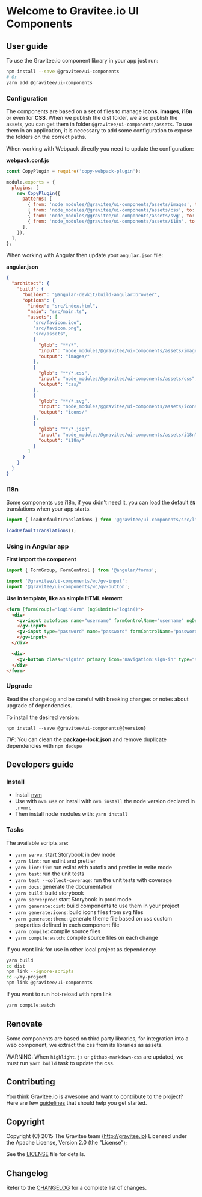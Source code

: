 # Welcome to Gravitee.io UI Components

## User guide

To use the Gravitee.io component library in your app just run:

```bash
npm install --save @gravitee/ui-components
# Or
yarn add @gravitee/ui-components
```

### Configuration

The components are based on a set of files to manage **icons**, **images**, **i18n** or even for **CSS**.
When we publish the dist folder, we also publish the assets, you can get them in folder `@gravitee/ui-components/assets`.
To use them in an application, it is necessary to add some configuration to expose the folders on the correct paths.

When working with Webpack directly you need to update the configuration:

**webpack.conf.js**

```javascript
const CopyPlugin = require('copy-webpack-plugin');

module.exports = {
  plugins: [
    new CopyPlugin({
      patterns: [
        { from: 'node_modules/@gravitee/ui-components/assets/images', to: 'images' },
        { from: 'node_modules/@gravitee/ui-components/assets/css', to: 'css' },
        { from: 'node_modules/@gravitee/ui-components/assets/svg', to: 'svg' },
        { from: 'node_modules/@gravitee/ui-components/assets/i18n', to: 'i18n' },
      ],
    }),
  ],
};
```

When working with Angular then update your `angular.json` file:

**angular.json**

```json
{
  "architect": {
    "build": {
      "builder": "@angular-devkit/build-angular:browser",
      "options": {
        "index": "src/index.html",
        "main": "src/main.ts",
        "assets": [
          "src/favicon.ico",
          "src/favicon.png",
          "src/assets",
          {
            "glob": "**/*",
            "input": "node_modules/@gravitee/ui-components/assets/images",
            "output": "images/"
          },
          {
            "glob": "**/*.css",
            "input": "node_modules/@gravitee/ui-components/assets/css",
            "output": "css/"
          },
          {
            "glob": "**/*.svg",
            "input": "node_modules/@gravitee/ui-components/assets/icons",
            "output": "icons/"
          },
          {
            "glob": "**/*.json",
            "input": "node_modules/@gravitee/ui-components/assets/i18n",
            "output": "i18n/"
          }
        ]
      }
    }
  }
}
```

### I18n

Some components use i18n, if you didn't need it, you can load the default `EN` translations when your app starts.

```js
import { loadDefaultTranslations } from '@gravitee/ui-components/src/lib/i18n';

loadDefaultTranslations();
```

### Using in Angular app

**First import the component**

```js
import { FormGroup, FormControl } from '@angular/forms';

import '@gravitee/ui-components/wc/gv-input';
import '@gravitee/ui-components/wc/gv-button';
```

**Use in template, like an simple HTML element**

```html
<form [formGroup]="loginForm" (ngSubmit)="login()">
  <div>
    <gv-input autofocus name="username" formControlName="username" ngDefaultControl gvControl icon-left="communication:shield-user">
    </gv-input>
    <gv-input type="password" name="password" formControlName="password" ngDefaultControl gvControl icon-left="general:shield-protected">
    </gv-input>
  </div>

  <div>
    <gv-button class="signin" primary icon="navigation:sign-in" type="submit">Login</gv-button>
  </div>
</form>
```

### Upgrade

Read the changelog and be careful with breaking changes or notes about upgrade of dependencies.

To install the desired version:

```
npm install --save @gravitee/ui-components@{version}
```

_TIP_: You can clean the **package-lock.json** and remove duplicate dependencies with `npm dedupe`

## Developers guide

### Install

- Install [nvm](https://github.com/nvm-sh/nvm)
- Use with `nvm use` or install with `nvm install` the node version declared in `.nvmrc`
- Then install node modules with: `yarn install`

### Tasks

The available scripts are:

- `yarn serve`: start Storybook in dev mode
- `yarn lint`: run eslint and prettier
- `yarn lint:fix`: run eslint with autofix and prettier in write mode
- `yarn test`: run the unit tests
- `yarn test --collect-coverage`: run the unit tests with coverage
- `yarn docs`: generate the documentation
- `yarn build`: build storybook
- `yarn serve:prod`: start Storybook in prod mode
- `yarn generate:dist`: build components to use them in your project
- `yarn generate:icons`: build icons files from svg files
- `yarn generate:theme`: generate theme file based on css custom properties defined in each component file
- `yarn compile`: compile source files 
- `yarn compile:watch`: compile source files on each change

If you want link for use in other local project as dependency:

```bash
yarn build
cd dist
npm link --ignore-scripts
cd ~/my-project
npm link @gravitee/ui-components
```

If you want to run hot-reload with npm link

```bash
yarn compile:watch
```

## Renovate

Some components are based on third party libraries, for integration into a web component, we extract the css from its libraries as assets.

WARNING: When `highlight.js` or `github-markdown-css` are updated, we must run `yarn build` task to update the css.

## Contributing

You think Gravitee.io is awesome and want to contribute to the project?
Here are few [guidelines](https://github.com/gravitee-io/gravitee-ui-components/blob/master/CONTRIBUTING.md) that should help you get started.

## Copyright

Copyright (C) 2015 The Gravitee team (http://gravitee.io)
Licensed under the Apache License, Version 2.0 (the "License");

See the [LICENSE](https://github.com/gravitee-io/gravitee-ui-components/blob/master/LICENSE.txt) file for details.

## Changelog

Refer to the [CHANGELOG](https://github.com/gravitee-io/gravitee-ui-components/blob/master/CHANGELOG.md) for a complete list of changes.

